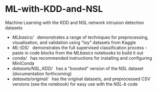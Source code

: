 # ML-with-KDD-and-NSL
Machine Learning with the KDD and NSL network intrusion detection datasets
<ul>
<li> <i>MLbasics/</i>&nbsp;&nbsp;&nbsp;demonstrates a range of techniques for preprocessing, visualisation, and validation using &quot;toy&quot; datasets from Kaggle
<li> <i>ML-IDS/</i>&nbsp;&nbsp;&nbsp;demonstrates the full supervised classification process - paste in code blocks from the <i>MLbasics</i> notebooks to build it out
<li> <i>conda/</i>&nbsp;&nbsp;&nbsp;has recommended instructions for installing and configuring MiniConda
<li> <i>datasets/NSL_KDD/</i>&nbsp;&nbsp;&nbsp;has a "boosted" version of the NSL dataset (documentation forthcoming) 
<li> <i>datasets/original/</i>&nbsp;&nbsp;&nbsp;has the original datasets, and preprocessed CSV versions (see the notebook) for easy use with the <i>NSL-b</i> code
</ul>
